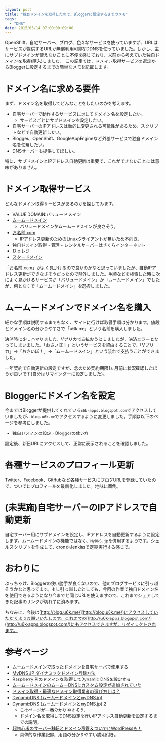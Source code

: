```yaml
---
layout: post
title: "独自ドメインを取得したので、Bloggerに設定するまでのメモ"
tags:
  - "DNS"
date: 2015/05/14 07:00:00+09:00
---
```


OpenShift、自宅サーバー、ブログ、色々なサービスを使っていますが、URLはサービスが提供するURLか無償利用可能なDDNSを使っていました。しかし、主にサブドメインが使えないことに不便を感じており、以前から考えていた独自ドメインを取得(購入)しました。
この記事では、ドメイン取得サービスの選定からBloggerに設定するまでの簡単なメモを記載します。

<!-- more -->

# ドメイン名に求める要件

まず、ドメイン名を取得してどんなことをしたいのかを考えます。

* 自宅サーバーで動作するサービスに対してドメイン名を設定したい。
	* サービスごとにサブドメインを設定したい。
* 自宅サーバーのIPアドレスは動的に変更される可能性があるため、スクリプトなどで自動更新したい。
* Blogger、OpenShift、GoogleAppEngineなど外部サービスで独自ドメイン名を使用したい。
* DNSサーバーも提供してほしい。

特に、サブドメインとIPアドレス自動更新は重要で、これができないことには意味がありません。

# ドメイン取得サービス

どんなドメイン取得サービスがあるのかを探してみます。

* [VALUE DOMAIN:バリュードメイン](http://www.value-domain.com/)
* [ムームードメイン](http://muumuu-domain.com/)
	* バリュードメインかムームードメインが良さそう。
* [お名前.com](http://www.onamae.com/)
	* IPアドレス更新のためのLinuxクライアントが無いため不向き。
* [独自ドメイン取得・管理 - レンタルサーバーはさくらインターネット](http://www.sakura.ne.jp/domain/)
* [Ｄｏレジ](http://do-reg.jp/)
* [スタードメイン](http://www.star-domain.jp/)

「お名前.com」がよく見かけるので良いのかなと思っていましたが、自動IPアドレス更新ができなさそうだったので除外しました。手順などを検索した時に次によく見かけるサービスが「バリュードメイン」か「ムームードメイン」でしたが、何となくで「ムームードメイン」を選択しました。

# ムームードメインでドメイン名を購入

細かな手順は説明するまでもなく、サイトに行けば取得手順は分かります。値段とドメイン名の分かりやすさで「u6k.me」という名前を購入しました。

決済時に少しハマりました。Vプリカで支払おうとしましたが、決済エラーとなってしまいました。「おさいぽ！」というサービスを経由することで、「Vプリカ」→「おさいぽ！」→「ムームードメイン」という流れで支払うことができました。

一年契約で自動更新の設定ですが、念のため契約期限1ヵ月前に状況確認したほうが良いです(自分はリマインダーに設定しました)。

# Bloggerにドメイン名を設定

今まではBloggerが提供してくれている`u6k-apps.blogspot.com`でアクセスしていましたが、`blog.u6k.me`でアクセスするように変更しました。手順は以下のページを参考にしました。

* [独自ドメインの設定 - Bloggerの使い方](http://www.adminweb.jp/blogger/domain/index1.html)

設定後、新旧URLにアクセスして、正常に表示されることを確認しました。

# 各種サービスのプロフィール更新

Twitter、Facebook、GitHubなど各種サービスにブログURLを登録していたので、ついでにプロフィールを最新化しました。地味に面倒。

# (未実施)自宅サーバーのIPアドレスで自動更新

自宅サーバー用にサブドメインを設定し、IPアドレスを自動更新するように設定します。ムームードメインの機能ではなく、`MyDNS.jp`を併用するようです。シェルスクリプトを作成して、cronかJenkinsで定期実行する感じで。

# おわりに

ぶっちゃけ、Bloggerの使い勝手が良くないので、他のブログサービスに引っ越そうかなと思ってます。もし引っ越したとしても、今回の作業で独自ドメイン名を使用できるようになり今までと同じURLを使えますので、これまでシェアしてきた記事のリンクが切れずに済みます。

ちなみに、今後は[http://blog.u6k.me/](http://blog.u6k.me/)にアクセスしていただくようお願いいたします。これまでの[http://u6k-apps.blogspot.com/](http://u6k-apps.blogspot.com/)にもアクセスできますが、リダイレクトされます。

# 参考ページ

* [ムームードメインで取ったドメインを自宅サーバで使用する](http://d.hatena.ne.jp/foosin/20081019/1224418130)
* [MyDNS JP ダイナミックドメイン登録方法](http://www.akakagemaru.info/port/ddns/mydnsjp.html)
* [Raspberry Piのドメインを取得してDynamic DNSを設定する](http://denshikousaku.net/raspberry-pi-domain-and-dynamic-dns)
* [ムームードメインのムームーDNSにカスタム設定が追加されていた](http://experiment.blog.so-net.ne.jp/2009-04-02)
* [ドメイン取得 - 最適なドメイン取得業者の選び方とは？](http://www.domain-ac.net/)
* [DynamicDNS (ムームードメインとmyDNS.jp)](http://gomocool.net/gomokulog/?p=10)
* [DynamicDNS (ムームードメインとmyDNS.jp) 2](http://gomocool.net/gomokulog/?p=24)
	* このページが一番分かりやすそう。
	* ドメイン名を取得してDNS設定を行いIPアドレス自動更新を設定するまでの説明。
* [超初心者のサーバー移転とドメイン移管＆ついでにWordPressも！](http://server.change.jp/)
	* 具体的な作業記録。用語の分かりやすい説明付き。
